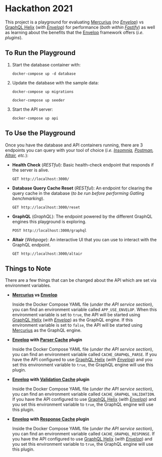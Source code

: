 # Hackathon 2021

This project is a playground for evaluating [Mercurius](https://mercurius.dev/) (_no [Envelop](https://www.envelop.dev/)_) vs [GraphQL Helix](https://github.com/contrawork/graphql-helix#readme) (_with [Envelop](https://www.envelop.dev/)_) for performance (_both within [Fastify](https://www.fastify.io/)_) as well as learning about the benefits that the [Envelop](https://www.envelop.dev/) framework offers (_i.e. plugins_).

## To Run the Playground

1.  Start the database container with:
    ```
    docker-compose up -d database
    ```

1.  Update the database with the sample data:
    ```
    docker-compose up migrations
    ```
    ```
    docker-compose up seeder
    ```

1.  Start the API server:
    ```
    docker-compose up api
    ```

## To Use the Playground

Once you have the database and API containers running, there are 3 endpoints you can query with your tool of choice (_i.e. [Insomnia](https://insomnia.rest/), [Postman](https://www.postman.com/), [Altair](https://altair.sirmuel.design/), etc._):

*   **Health Check** (_RESTful_): Basic health-check endpoint that responds if the server is alive.

    ```
    GET http://localhost:3000/
    ```

*   **Database Query Cache Reset** (_RESTful_): An endpoint for clearing the query cache in the database (_to be run before performing Gatling benchmarking_).

    ```
    GET http://localhost:3000/reset
    ```

*   **GraphQL** (_GraphQL_): The endpoint powered by the different GraphQL engines this playground is exploring.

    ```
    POST http://localhost:3000/graphql
    ```

*   **Altair** (_Webpage_): An interactive UI that you can use to interact with the GraphQL endpoint.

    ```
    GET http://localhost:3000/altair
    ```

## Things to Note

There are a few things that can be changed about the API which are set via environment variables.

*   **[Mercurius](https://mercurius.dev/) vs [Envelop](https://www.envelop.dev/)**

    Inside the Docker Compose YAML file (_under the API service section_), you can find an environment variable called `APP_USE_ENVELOP`.  When this environment variable is set to `true`, the API will be started using [GraphQL Helix](https://github.com/contrawork/graphql-helix#readme) (_with [Envelop](https://www.envelop.dev/)_) as the GraphQL engine.  If this environment variable is set to `false`, the API will be started using [Mercurius](https://mercurius.dev/) as the GraphQL engine.

*   **[Envelop](https://www.envelop.dev/) with [Parser Cache](https://www.envelop.dev/plugins/use-parser-cache) plugin**

    Inside the Docker Compose YAML file (_under the API service section_), you can find an environment variable called `CACHE_GRAPHQL_PARSE`. If you have the API configured to use [GraphQL Helix](https://github.com/contrawork/graphql-helix#readme) (_with [Envelop](https://www.envelop.dev/)_) and you set this environment variable to `true`, the GraphQL engine will use this plugin.

*   **[Envelop](https://www.envelop.dev/) with [Validation Cache](https://www.envelop.dev/plugins/use-validation-cache) plugin**

    Inside the Docker Compose YAML file (_under the API service section_), you can find an environment variable called `CACHE_GRAPHQL_VALIDATION`. If you have the API configured to use [GraphQL Helix](https://github.com/contrawork/graphql-helix#readme) (_with [Envelop](https://www.envelop.dev/)_) and you set this environment variable to `true`, the GraphQL engine will use this plugin.

*   **[Envelop](https://www.envelop.dev/) with [Response Cache](https://www.envelop.dev/plugins/use-response-cache) plugin**

    Inside the Docker Compose YAML file (_under the API service section_), you can find an environment variable called `CACHE_GRAPHQL_RESPONSE`. If you have the API configured to use [GraphQL Helix](https://github.com/contrawork/graphql-helix#readme) (_with [Envelop](https://www.envelop.dev/)_) and you set this environment variable to `true`, the GraphQL engine will use this plugin.